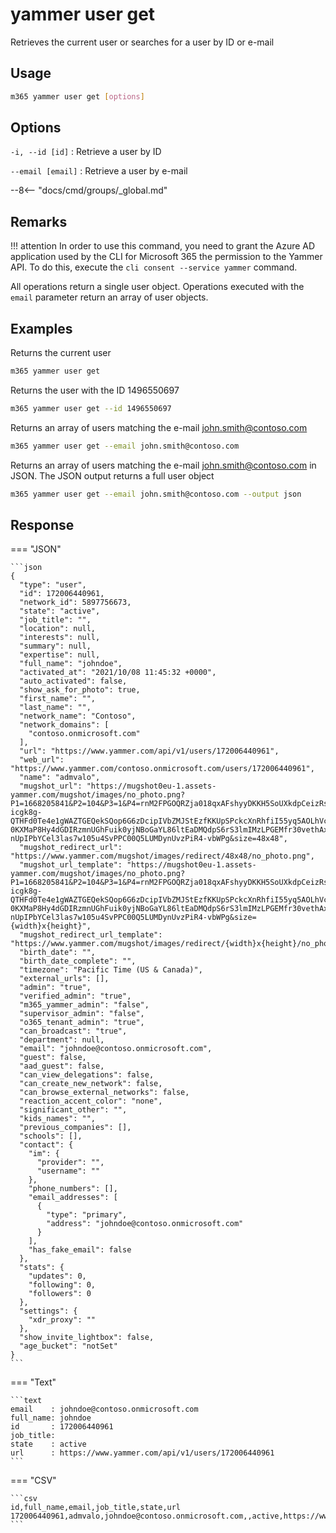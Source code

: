 # yammer user get

Retrieves the current user or searches for a user by ID or e-mail

## Usage

```sh
m365 yammer user get [options]
```

## Options

`-i, --id [id]`
: Retrieve a user by ID

`--email [email]`
: Retrieve a user by e-mail

--8<-- "docs/cmd/groups/_global.md"

## Remarks

!!! attention
    In order to use this command, you need to grant the Azure AD application used by the CLI for Microsoft 365 the permission to the Yammer API. To do this, execute the `cli consent --service yammer` command.

All operations return a single user object. Operations executed with the `email` parameter return an array of user objects.

## Examples
  
Returns the current user

```sh
m365 yammer user get
```

Returns the user with the ID 1496550697

```sh
m365 yammer user get --id 1496550697
```

Returns an array of users matching the e-mail john.smith@contoso.com

```sh
m365 yammer user get --email john.smith@contoso.com
```

Returns an array of users matching the e-mail john.smith@contoso.com in JSON. The JSON output returns a full user object

```sh
m365 yammer user get --email john.smith@contoso.com --output json
```

## Response

=== "JSON"

    ```json
    {
      "type": "user",
      "id": 172006440961,
      "network_id": 5897756673,
      "state": "active",
      "job_title": "",
      "location": null,
      "interests": null,
      "summary": null,
      "expertise": null,
      "full_name": "johndoe",
      "activated_at": "2021/10/08 11:45:32 +0000",
      "auto_activated": false,
      "show_ask_for_photo": true,
      "first_name": "",
      "last_name": "",
      "network_name": "Contoso",
      "network_domains": [
        "contoso.onmicrosoft.com"
      ],
      "url": "https://www.yammer.com/api/v1/users/172006440961",
      "web_url": "https://www.yammer.com/contoso.onmicrosoft.com/users/172006440961",
      "name": "admvalo",
      "mugshot_url": "https://mugshot0eu-1.assets-yammer.com/mugshot/images/no_photo.png?P1=1668205841&P2=104&P3=1&P4=rnM2FPGOQRZja018qxAFshyyDKKH5SoUXkdpCeizRsdD7Ggb9sLSsdEaq-icgk8g-QTHFd0Te4e1gWAZTGEQekSQop6G6zDcipIVbZMJStEzfKKUpSPckcXnRhfiI55yq5AOLhVcH2PP_ZBFF-0KXMaP8Hy4dGDIRzmnUGhFuik0yjNBoGaYL86ltEaDMQdpS6rS3lmIMzLPGEMfr30vethAxRT7SKBbNYxZ9iPxO6TY26cYCfv0VyyMQkGGviPU4__EVjOoklhD_AqFGFGHtRTcsafpKOxCE70Z-nUpIPbYCel3las7w105u4SvPPC00Q5LUMDynUvzPiR4-vbWPg&size=48x48",
      "mugshot_redirect_url": "https://www.yammer.com/mugshot/images/redirect/48x48/no_photo.png",
      "mugshot_url_template": "https://mugshot0eu-1.assets-yammer.com/mugshot/images/no_photo.png?P1=1668205841&P2=104&P3=1&P4=rnM2FPGOQRZja018qxAFshyyDKKH5SoUXkdpCeizRsdD7Ggb9sLSsdEaq-icgk8g-QTHFd0Te4e1gWAZTGEQekSQop6G6zDcipIVbZMJStEzfKKUpSPckcXnRhfiI55yq5AOLhVcH2PP_ZBFF-0KXMaP8Hy4dGDIRzmnUGhFuik0yjNBoGaYL86ltEaDMQdpS6rS3lmIMzLPGEMfr30vethAxRT7SKBbNYxZ9iPxO6TY26cYCfv0VyyMQkGGviPU4__EVjOoklhD_AqFGFGHtRTcsafpKOxCE70Z-nUpIPbYCel3las7w105u4SvPPC00Q5LUMDynUvzPiR4-vbWPg&size={width}x{height}",
      "mugshot_redirect_url_template": "https://www.yammer.com/mugshot/images/redirect/{width}x{height}/no_photo.png",
      "birth_date": "",
      "birth_date_complete": "",
      "timezone": "Pacific Time (US & Canada)",
      "external_urls": [],
      "admin": "true",
      "verified_admin": "true",
      "m365_yammer_admin": "false",
      "supervisor_admin": "false",
      "o365_tenant_admin": "true",
      "can_broadcast": "true",
      "department": null,
      "email": "johndoe@contoso.onmicrosoft.com",
      "guest": false,
      "aad_guest": false,
      "can_view_delegations": false,
      "can_create_new_network": false,
      "can_browse_external_networks": false,
      "reaction_accent_color": "none",
      "significant_other": "",
      "kids_names": "",
      "previous_companies": [],
      "schools": [],
      "contact": {
        "im": {
          "provider": "",
          "username": ""
        },
        "phone_numbers": [],
        "email_addresses": [
          {
            "type": "primary",
            "address": "johndoe@contoso.onmicrosoft.com"
          }
        ],
        "has_fake_email": false
      },
      "stats": {
        "updates": 0,
        "following": 0,
        "followers": 0
      },
      "settings": {
        "xdr_proxy": ""
      },
      "show_invite_lightbox": false,
      "age_bucket": "notSet"
    }
    ```

=== "Text"

    ```text
    email    : johndoe@contoso.onmicrosoft.com
    full_name: johndoe
    id       : 172006440961
    job_title:
    state    : active
    url      : https://www.yammer.com/api/v1/users/172006440961
    ```

=== "CSV"

    ```csv
    id,full_name,email,job_title,state,url
    172006440961,admvalo,johndoe@contoso.onmicrosoft.com,,active,https://www.yammer.com/api/v1/users/172006440961
    ```
